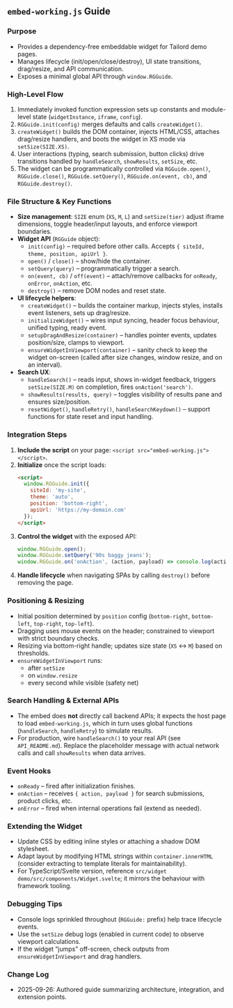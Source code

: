## `embed-working.js` Guide

### Purpose
- Provides a dependency-free embeddable widget for Tailord demo pages.
- Manages lifecycle (init/open/close/destroy), UI state transitions, drag/resize, and API communication.
- Exposes a minimal global API through `window.RGGuide`.

### High-Level Flow
1. Immediately invoked function expression sets up constants and module-level state (`widgetInstance`, `iframe`, `config`).
2. `RGGuide.init(config)` merges defaults and calls `createWidget()`.
3. `createWidget()` builds the DOM container, injects HTML/CSS, attaches drag/resize handlers, and boots the widget in XS mode via `setSize(SIZE.XS)`.
4. User interactions (typing, search submission, button clicks) drive transitions handled by `handleSearch`, `showResults`, `setSize`, etc.
5. The widget can be programmatically controlled via `RGGuide.open()`, `RGGuide.close()`, `RGGuide.setQuery()`, `RGGuide.on(event, cb)`, and `RGGuide.destroy()`.

### File Structure & Key Functions
- **Size management**: `SIZE` enum (`XS`, `M`, `L`) and `setSize(tier)` adjust iframe dimensions, toggle header/input layouts, and enforce viewport boundaries.
- **Widget API** (`RGGuide` object):
  - `init(config)` – required before other calls. Accepts `{ siteId, theme, position, apiUrl }`.
  - `open()` / `close()` – show/hide the container.
  - `setQuery(query)` – programmatically trigger a search.
  - `on(event, cb)` / `off(event)` – attach/remove callbacks for `onReady`, `onError`, `onAction`, etc.
  - `destroy()` – remove DOM nodes and reset state.
- **UI lifecycle helpers**:
  - `createWidget()` – builds the container markup, injects styles, installs event listeners, sets up drag/resize.
  - `initializeWidget()` – wires input syncing, header focus behaviour, unified typing, ready event.
  - `setupDragAndResize(container)` – handles pointer events, updates position/size, clamps to viewport.
  - `ensureWidgetInViewport(container)` – sanity check to keep the widget on-screen (called after size changes, window resize, and on an interval).
- **Search UX**:
  - `handleSearch()` – reads input, shows in-widget feedback, triggers `setSize(SIZE.M)` on completion, fires `onAction('search')`.
  - `showResults(results, query)` – toggles visibility of results pane and ensures size/position.
  - `resetWidget()`, `handleRetry()`, `handleSearchKeydown()` – support functions for state reset and input handling.

### Integration Steps
1. **Include the script** on your page: `<script src="embed-working.js"></script>`.
2. **Initialize** once the script loads:
   ```html
   <script>
     window.RGGuide.init({
       siteId: 'my-site',
       theme: 'auto',
       position: 'bottom-right',
       apiUrl: 'https://my-domain.com'
     });
   </script>
   ```
3. **Control the widget** with the exposed API:
   ```js
   window.RGGuide.open();
   window.RGGuide.setQuery('90s baggy jeans');
   window.RGGuide.on('onAction', (action, payload) => console.log(action, payload));
   ```
4. **Handle lifecycle** when navigating SPAs by calling `destroy()` before removing the page.

### Positioning & Resizing
- Initial position determined by `position` config (`bottom-right`, `bottom-left`, `top-right`, `top-left`).
- Dragging uses mouse events on the header; constrained to viewport with strict boundary checks.
- Resizing via bottom-right handle; updates size state (`XS` ↔ `M`) based on thresholds.
- `ensureWidgetInViewport` runs:
  - after `setSize`
  - on `window.resize`
  - every second while visible (safety net)

### Search Handling & External APIs
- The embed does **not** directly call backend APIs; it expects the host page to load `embed-working.js`, which in turn uses global functions (`handleSearch`, `handleRetry`) to simulate results.
- For production, wire `handleSearch()` to your real API (see `API_README.md`). Replace the placeholder message with actual network calls and call `showResults` when data arrives.

### Event Hooks
- `onReady` – fired after initialization finishes.
- `onAction` – receives `{ action, payload }` for search submissions, product clicks, etc.
- `onError` – fired when internal operations fail (extend as needed).

### Extending the Widget
- Update CSS by editing inline styles or attaching a shadow DOM stylesheet.
- Adapt layout by modifying HTML strings within `container.innerHTML` (consider extracting to template literals for maintainability).
- For TypeScript/Svelte version, reference `src/widget demo/src/components/Widget.svelte`; it mirrors the behaviour with framework tooling.

### Debugging Tips
- Console logs sprinkled throughout (`RGGuide:` prefix) help trace lifecycle events.
- Use the `setSize` debug logs (enabled in current code) to observe viewport calculations.
- If the widget “jumps” off-screen, check outputs from `ensureWidgetInViewport` and drag handlers.

### Change Log
- 2025-09-26: Authored guide summarizing architecture, integration, and extension points.



